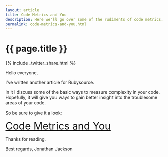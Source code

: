 ```yaml
---
layout: article
title: Code Metrics and You
description: Here we'll go over some of the rudiments of code metrics.  Learn how to detect overly complex code. 
permalink: code-metrics-and-you.html
---
```


# {{ page.title }}

{% include _twitter_share.html %}

Hello everyone,  

I've written another article for Rubysource.  

In it I discuss some of the basic ways to measure complexity in your code.  Hopefully, it will give you ways to gain better insight into the troublesome areas of your code. 

So be sure to give it a look:

<span style="font-size:24pt;">[Code Metrics and You](http://rubysource.com/code-metrics-and-you/)</span>

Thanks for reading.

Best regards,
Jonathan Jackson
